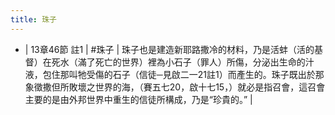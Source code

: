 ```yaml
---
title: 珠子
---
```


- | 13章46節 註1 | #珠子
| 珠子也是建造新耶路撒冷的材料，乃是活蚌（活的基督）在死水（滿了死亡的世界）裡為小石子（罪人）所傷，分泌出生命的汁液，包住那叫牠受傷的石子（信徒─見啟二一21註1）而產生的。珠子既出於那象徵撒但所敗壞之世界的海，（賽五七20，啟十七15，）就必是指召會，這召會主要的是由外邦世界中重生的信徒所構成，乃是“珍貴的。” |
